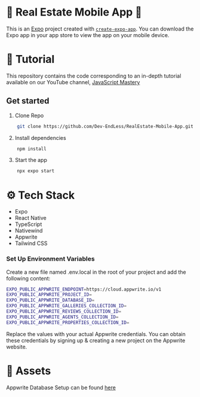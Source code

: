 # 🚀 Real Estate Mobile App 🚀

This is an [Expo](https://expo.dev) project created with [`create-expo-app`](https://www.npmjs.com/package/create-expo-app).
You can download the Expo app in your app store to view the app on your mobile device.

# 🚨 Tutorial
This repository contains the code corresponding to an in-depth tutorial available on our YouTube channel, [JavaScript Mastery](https://www.youtube.com/@javascriptmastery/videos)

## Get started

1. Clone Repo

```bash
    git clone https://github.com/Dev-EndLess/RealEstate-Mobile-App.git
```
   
2. Install dependencies

```bash
    npm install
```

3. Start the app

```bash
    npx expo start
```

# ⚙️ Tech Stack
- Expo
- React Native
- TypeScript
- Nativewind
- Appwrite
- Tailwind CSS
 
### Set Up Environment Variables

Create a new file named .env.local in the root of your project and add the following content:

```bash
EXPO_PUBLIC_APPWRITE_ENDPOINT=https://cloud.appwrite.io/v1
EXPO_PUBLIC_APPWRITE_PROJECT_ID=
EXPO_PUBLIC_APPWRITE_DATABASE_ID=
EXPO_PUBLIC_APPWRITE_GALLERIES_COLLECTION_ID=
EXPO_PUBLIC_APPWRITE_REVIEWS_COLLECTION_ID=
EXPO_PUBLIC_APPWRITE_AGENTS_COLLECTION_ID=
EXPO_PUBLIC_APPWRITE_PROPERTIES_COLLECTION_ID=
```

Replace the values with your actual Appwrite credentials. You can obtain these credentials by signing up & creating a new project on the Appwrite website.

# 🔗 Assets
Appwrite Database Setup can be found [here](https://jsmastery.notion.site/Database-Setup-16260f3cbaf3807f8fb6cbed8d1e84fd)
    